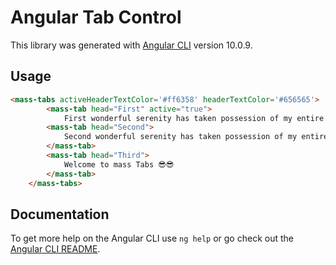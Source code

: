 # Angular Tab Control

This library was generated with [Angular CLI](https://github.com/angular/angular-cli) version 10.0.9.

## Usage
```html
<mass-tabs activeHeaderTextColor='#ff6358' headerTextColor='#656565'>
        <mass-tab head="First" active="true">
            First wonderful serenity has taken possession of my entire soul, like these sweet mornings of spring which I enjoy with my whole heart. I am alone, and feel the charm of existence in this spot, which was created for the bliss of souls like mine.</mass-tab>
        <mass-tab head="Second">
            Second wonderful serenity has taken possession of my entire soul, like these sweet mornings of spring which I enjoy with my whole heart. I am alone, and feel the charm of existence in this spot, which was created for the bliss of souls like mine.
        </mass-tab>
        <mass-tab head="Third">
            Welcome to mass Tabs 😎😎
        </mass-tab>
    </mass-tabs>
```

## Documentation

To get more help on the Angular CLI use `ng help` or go check out the [Angular CLI README](https://github.com/angular/angular-cli/blob/master/README.md).
